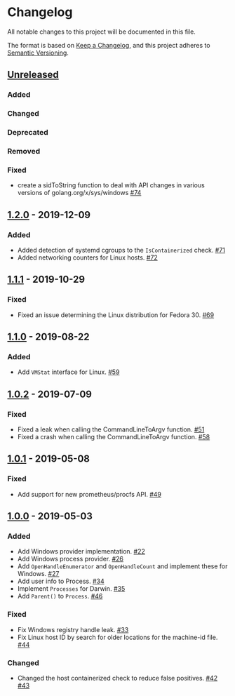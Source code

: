 # Changelog

All notable changes to this project will be documented in this file.

The format is based on [Keep a Changelog](https://keepachangelog.com/en/1.0.0/),
and this project adheres to [Semantic Versioning](https://semver.org/spec/v2.0.0.html).

## [Unreleased]

### Added

### Changed

### Deprecated

### Removed

### Fixed

- create a sidToString function to deal with API changes in various versions of golang.org/x/sys/windows [#74](https://github.com/elastic/go-sysinfo/pull/74)

## [1.2.0] - 2019-12-09

### Added

- Added detection of systemd cgroups to the `IsContainerized` check. [#71](https://github.com/elastic/go-sysinfo/pull/71)
- Added networking counters for Linux hosts. [#72](https://github.com/elastic/go-sysinfo/pull/72)

## [1.1.1] - 2019-10-29

### Fixed

- Fixed an issue determining the Linux distribution for Fedora 30. [#69](https://github.com/elastic/go-sysinfo/pull/69)

## [1.1.0] - 2019-08-22

### Added

- Add `VMStat` interface for Linux. [#59](https://github.com/elastic/go-sysinfo/pull/59)

## [1.0.2] - 2019-07-09

### Fixed

- Fixed a leak when calling the CommandLineToArgv function. [#51](https://github.com/elastic/go-sysinfo/pull/51)
- Fixed a crash when calling the CommandLineToArgv function. [#58](https://github.com/elastic/go-sysinfo/pull/58)

## [1.0.1] - 2019-05-08

### Fixed

- Add support for new prometheus/procfs API. [#49](https://github.com/elastic/go-sysinfo/pull/49)

## [1.0.0] - 2019-05-03

### Added

- Add Windows provider implementation. [#22](https://github.com/elastic/go-sysinfo/pull/22)
- Add Windows process provider. [#26](https://github.com/elastic/go-sysinfo/pull/26)
- Add `OpenHandleEnumerator` and `OpenHandleCount` and implement these for Windows. [#27](https://github.com/elastic/go-sysinfo/pull/27)
- Add user info to Process. [#34](https://github.com/elastic/go-sysinfo/pull/34)
- Implement `Processes` for Darwin. [#35](https://github.com/elastic/go-sysinfo/pull/35)
- Add `Parent()` to `Process`. [#46](https://github.com/elastic/go-sysinfo/pull/46)

### Fixed

- Fix Windows registry handle leak. [#33](https://github.com/elastic/go-sysinfo/pull/33)
- Fix Linux host ID by search for older locations for the machine-id file. [#44](https://github.com/elastic/go-sysinfo/pull/44)

### Changed

- Changed the host containerized check to reduce false positives. [#42](https://github.com/elastic/go-sysinfo/pull/42) [#43](https://github.com/elastic/go-sysinfo/pull/43)

[Unreleased]: https://github.com/elastic/go-sysinfo/compare/v1.2.0...HEAD
[1.2.0]: https://github.com/elastic/go-sysinfo/releases/tag/v1.2.0
[1.1.1]: https://github.com/elastic/go-sysinfo/releases/tag/v1.1.0
[1.1.0]: https://github.com/elastic/go-sysinfo/releases/tag/v1.1.0
[1.0.2]: https://github.com/elastic/go-sysinfo/releases/tag/v1.0.2
[1.0.1]: https://github.com/elastic/go-sysinfo/releases/tag/v1.0.1
[1.0.0]: https://github.com/elastic/go-sysinfo/releases/tag/v1.0.0
